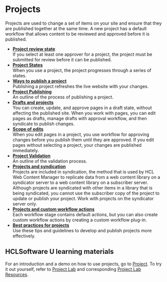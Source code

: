 # Projects

Projects are used to change a set of items on your site and ensure that they are published together at the same time. A new project has a default workflow that allows content to be reviewed and approved before it is published.

-   **[Project review state](wcm_dev_projects_reviewing.md)**  
If you select at least one approver for a project, the project must be submitted for review before it can be published.
-   **[Project States](wcm_dev_projects_approving.md)**  
When you use a project, the project progresses through a series of states.
-   **[Ways to publish a project](wcm_dev_projects_publishing.md)**  
Publishing a project refreshes the live website with your changes.
-   **[Project Publishing](wcm_dev_projects_publish.md)**  
An outline of the process of publishing a project.
-   **[Drafts and projects](wcm_mngpages_drafts_projects.md)**  
You can create, update, and approve pages in a draft state, without affecting the published site. When you work with pages, you can edit pages as drafts, manage drafts with approval workflow, and then syndicate to publish changes.
-   **[Scope of edits](wcm_mngpages_editscope.md)**  
When you edit pages in a project, you use workflow for approving changes before you publish them until they are approved. If you edit pages without selecting a project, your changes are published immediately.
-   **[Project Validation](wcm_dev_projects_validate.md)**  
An outline of the validation process.
-   **[Projects and syndication](wcm_dev_projects_syndication.md)**  
Projects are included in syndication, the method that is used by HCL Web Content Manager to replicate data from a web content library on a syndicator server to a web content library on a subscriber server. Although projects are syndicated with other items in a library that is being syndicated, you cannot use the subscriber copy of the project to update or publish your project. Work with projects on the syndicator server only.
-   **[Projects and custom workflow actions](wcm_dev_projects_workflow.md)**  
Each workflow stage contains default actions, but you can also create custom workflow actions by creating a custom workflow plug-in.
-   **[Best practices for projects](wcm_proj_bestpractice.md)**  
Use these tips and guidelines to develop and publish projects more effectively.

## HCLSoftware U learning materials

For an introduction and a demo on how to use projects, go to [Project](https://hclsoftwareu.hcltechsw.com/component/axs/?view=sso_config&id=3&forward=https%3A%2F%2Fhclsoftwareu.hcltechsw.com%2Fcourses%2Flesson%2F%3Fid%3D2791). To try it out yourself, refer to [Project Lab](https://hclsoftwareu.hcltechsw.com/images/Lc4sMQCcN5uxXmL13gSlsxClNTU3Mjc3NTc4MTc2/DS_Academy/DX/Business_User/HDX-BU-200_Project_Lab.pdf) and corresponding [Project Lab Resources](https://hclsoftwareu.hcltechsw.com/images/Lc4sMQCcN5uxXmL13gSlsxClNTU3Mjc3NTc4MTc2/DS_Academy/DX/Business_User/HDX-BU-200_Project_Lab_Resources.zip).


